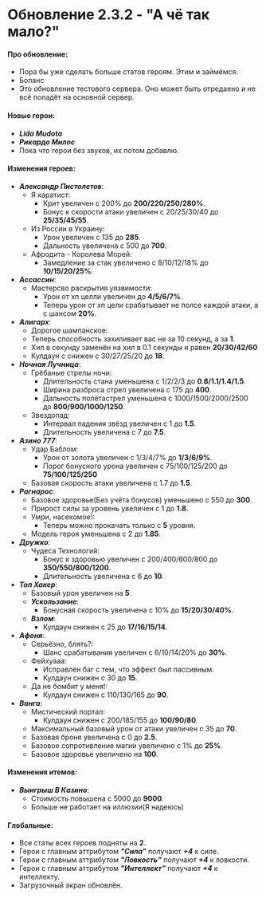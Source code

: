 # Обновление 2.3.2 - "А чё так мало?"
 #### Про обновление:
  * Пора бы уже сделать больше статов героям. Этим и займёмся.
  * Боланс
  * Это обновление тестового сервера. Оно может быть отредаено и не всё попадёт на основной сервер.
 #### Новые герои:
  * ***Lida Mudota***
  * ***Рикардо Милос***
  * Пока что герои без звуков, их потом добавлю.
 #### Изменения героев:
  * ***Александр Пистолетов***:
    * Я каратист:
      * Крит увеличен с 200% до **200/220/250/280%**.
      * Бонус к скорости атаки увеличен с 20/25/30/40 до **25/35/45/55**.
	* Из России в Украину:
      * Урон увеличен с 135 до **285**.
      * Дальность увеличена с 500 до **700**.
	* Афродита - Королева Морей:
	  * Замедление за стак увеличено с 8/10/12/18% до **10/15/20/25%**.
  * ***Ассассин***:
    * Мастерсво раскрытия уязвимости:
      * Урон от хп целли увеличен до **4/5/6/7%**.
      * Теперь урон от хп цели срабатывает не полсе каждой атаки, а с шансом **20%**.
  * ***Алигарх***:
    * Дорогое шампанское:
	 * Теперь способность захиливает вас не за 10 секунд, а за **1**.
	 * Хил в секунду заменён на хил в 0.1 секунды и равен **20/30/42/60**
	 * Кулдаун с снижен с 30/27/25/20 до **18**.
  * ***Ночная Лучница***:
    * Грёбаные стрелы ночи:
	  * Длительность стана уменьшена с 1/2/2/3 до **0.8/1.1/1.4/1.5**.
	  * Ширина разброса стрел увеличена с 175 до **400**.
	  * Дальность полётастрел уменьшена с 1000/1500/2000/2500 до **800/900/1000/1250**.
	* Звездопад:
	  * Интервал падения звёзд увеличен с 1 до **1.5**.
	  * Длительность увеличена с 7 до **7.5**.
  * ***Азино 777***:
	* Удар Баблом:
	  * Урон от золота увеличен с 1/3/4/7% до **1/3/6/9%**.
      * Порог бонусного урона увеличен с 75/100/125/200 до **75/100/125/250**
	* Базовая скорость атаки увеличена с 1.7 до **1.5**.
  * ***Рагнарос***:
	* Базовое здоровье(Без учёта бонусов) уменьшено с 550 до **300**.
	* Прирост силы за уровень увеличен с 1 до **1.8**.
	* Умри, насекомое!:
	  * Теперь можно прокачать только с **5** уровня.
	* Модель героя уменьшена с 2 до **1.85**.
  * ***Дружко***:
	* Чудеса Технологий:
	  * Бонус к здоровью увеличен с 200/400/600/800 до **350/550/800/1200**.
      * Длительность увеличена с 6 до **10**.
  * ***Топ Хакер***:
    * Базовый урон увеличен на **5**.
	* ***Ускользание***:
	  * Бонусная скорость увеличена с 10% до **15/20/30/40%**.
	* ***Взлом***:
	  * Кулдаун снижен с 25 до **17/16/15/14**.
  * ***Афоня***:
    * Серьёзно, блять?:
	  * Шанс срабатывания увеличен с 6/10/14/20% до **30%**.
	* Фейхуааа:
	  * Исправлен баг с тем, что эффект был пассивным.
	  * Кулдаун снижен с 30 до **15**.
	* Да не бомбит у меня!:
	  * Кулдаун снижен с 110/130/165 до **90**.
  * ***Ванга***:
    * Мистический портал:
      * Кулдаун снижен с 200/185/155 до **100/90/80**.
	* Максимальный базовый урон от атаки увеличен с 35 до **70**.
	* Базовая броня увеличена с 0 до **2.5**.
	* Базовое сопротивление магии увеличено с 1% до **25%**.
	* Базовое здоровье увеличено на **100**.
 #### Изменения итемов:
  * ***Выигрыш В Казино***:
    * Стоимость повышена с 5000 до **9000**.
	* Больше не работает на иллюзии(Я надеюсь)
 #### Глобальные:
  * Все статы всех героев подняты на **2**.
  * Герои с главным аттрибутом ***"Сила"*** получают ***+4*** к силе.
  * Герои с главным аттрибутом ***"Ловкость"*** получают ***+4*** к ловкости.
  * Герои с главным аттрибутом ***"Интеллект"*** получают ***+4*** к интеллекту.
  * Загрузочный экран обновлён.
